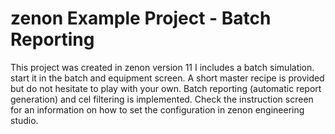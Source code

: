 # zenon Example Project - Batch Reporting
This project was created in zenon version 11
I includes a batch simulation. start it in the batch and equipment screen.
A short master recipe is provided but do not hesitate to play with your own.
Batch reporting (automatic report generation) and cel filtering is implemented.
Check the instruction screen for an information on how to set the configuration in zenon engineering studio.
